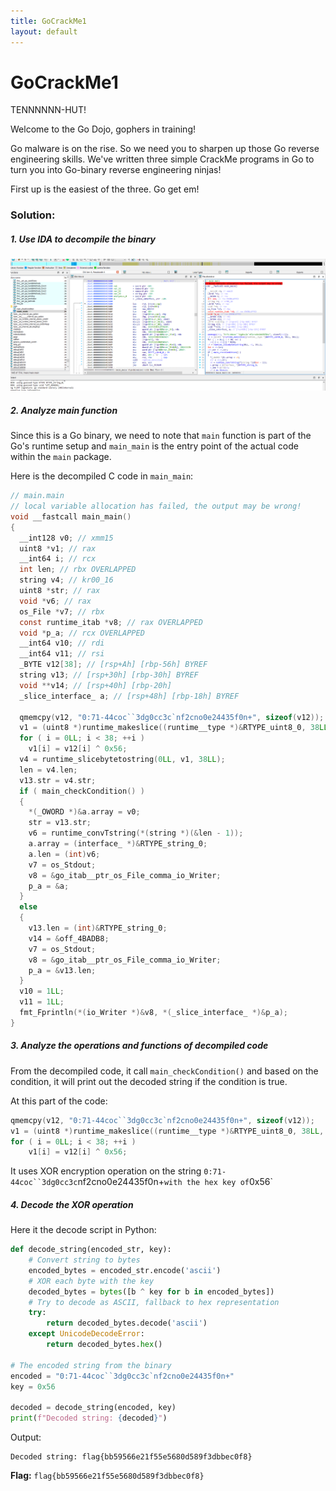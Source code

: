 ```yaml
---
title: GoCrackMe1
layout: default
---
```


# GoCrackMe1

TENNNNNN-HUT!

Welcome to the Go Dojo, gophers in training!

Go malware is on the rise. So we need you to sharpen up those Go reverse engineering skills. We've written three simple CrackMe programs in Go to turn you into Go-binary reverse engineering ninjas!

First up is the easiest of the three. Go get em!

### Solution:

##### 1. Use IDA to decompile the binary

![gocrackme1\_1](gocrackme1_1.png)

##### 2. Analyze main function

Since this is a Go binary, we need to note that `main` function is part of the Go's runtime setup and `main_main` is the entry point of the actual code within the `main` package.

Here is the decompiled C code in `main_main`:

```c
// main.main
// local variable allocation has failed, the output may be wrong!
void __fastcall main_main()
{
  __int128 v0; // xmm15
  uint8 *v1; // rax
  __int64 i; // rcx
  int len; // rbx OVERLAPPED
  string v4; // kr00_16
  uint8 *str; // rax
  void *v6; // rax
  os_File *v7; // rbx
  const runtime_itab *v8; // rax OVERLAPPED
  void *p_a; // rcx OVERLAPPED
  __int64 v10; // rdi
  __int64 v11; // rsi
  _BYTE v12[38]; // [rsp+Ah] [rbp-56h] BYREF
  string v13; // [rsp+30h] [rbp-30h] BYREF
  void **v14; // [rsp+40h] [rbp-20h]
  _slice_interface_ a; // [rsp+48h] [rbp-18h] BYREF

  qmemcpy(v12, "0:71-44coc``3dg0cc3c`nf2cno0e24435f0n+", sizeof(v12));
  v1 = (uint8 *)runtime_makeslice((runtime__type *)&RTYPE_uint8_0, 38LL, 38LL);
  for ( i = 0LL; i < 38; ++i )
    v1[i] = v12[i] ^ 0x56;
  v4 = runtime_slicebytetostring(0LL, v1, 38LL);
  len = v4.len;
  v13.str = v4.str;
  if ( main_checkCondition() )
  {
    *(_OWORD *)&a.array = v0;
    str = v13.str;
    v6 = runtime_convTstring(*(string *)(&len - 1));
    a.array = (interface_ *)&RTYPE_string_0;
    a.len = (int)v6;
    v7 = os_Stdout;
    v8 = &go_itab__ptr_os_File_comma_io_Writer;
    p_a = &a;
  }
  else
  {
    v13.len = (int)&RTYPE_string_0;
    v14 = &off_4BADB8;
    v7 = os_Stdout;
    v8 = &go_itab__ptr_os_File_comma_io_Writer;
    p_a = &v13.len;
  }
  v10 = 1LL;
  v11 = 1LL;
  fmt_Fprintln(*(io_Writer *)&v8, *(_slice_interface_ *)&p_a);
}
```

##### 3. Analyze the operations and functions of decompiled code

From the decompiled code, it call `main_checkCondition()` and based on the condition, it will print out the decoded string if the condition is true. 

At this part of the code:

```c
qmemcpy(v12, "0:71-44coc``3dg0cc3c`nf2cno0e24435f0n+", sizeof(v12));
v1 = (uint8 *)runtime_makeslice((runtime__type *)&RTYPE_uint8_0, 38LL, 38LL);
for ( i = 0LL; i < 38; ++i )
    v1[i] = v12[i] ^ 0x56;
```
It uses XOR encryption operation on the string `0:71-44coc``3dg0cc3c`nf2cno0e24435f0n+` with the hex key of `0x56`

##### 4. Decode the XOR operation

Here it the decode script in Python:

```py
def decode_string(encoded_str, key):
    # Convert string to bytes
    encoded_bytes = encoded_str.encode('ascii')
    # XOR each byte with the key
    decoded_bytes = bytes([b ^ key for b in encoded_bytes])
    # Try to decode as ASCII, fallback to hex representation
    try:
        return decoded_bytes.decode('ascii')
    except UnicodeDecodeError:
        return decoded_bytes.hex()

# The encoded string from the binary
encoded = "0:71-44coc``3dg0cc3c`nf2cno0e24435f0n+"
key = 0x56

decoded = decode_string(encoded, key)
print(f"Decoded string: {decoded}")
```

Output:
```
Decoded string: flag{bb59566e21f55e5680d589f3dbbec0f8}
```

**Flag:** `flag{bb59566e21f55e5680d589f3dbbec0f8}`
